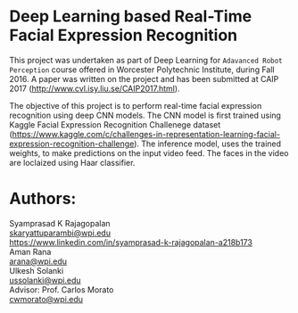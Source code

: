 # Deep Learning based Real-Time Facial Expression Recognition
This project was undertaken as part of Deep Learning for `Adavanced Robot Perception` course offered in Worcester Polytechnic Institute, during Fall 2016. A paper was written on the project and has been submitted at CAIP 2017 (http://www.cvl.isy.liu.se/CAIP2017.html).

The objective of this project is to perform real-time facial expression recognition using deep CNN models. The CNN model is first trained using Kaggle Facial Expression Recognition Challenege dataset (https://www.kaggle.com/c/challenges-in-representation-learning-facial-expression-recognition-challenge). The inference model, uses the trained weights, to make predictions on the input video feed. The faces in the video are loclaized using Haar classifier.

# Authors: 
Syamprasad K Rajagopalan  
skaryattuparambi@wpi.edu  
https://www.linkedin.com/in/syamprasad-k-rajagopalan-a218b173  
Aman Rana  
arana@wpi.edu  
Ulkesh Solanki  
ussolanki@wpi.edu  
Advisor: Prof. Carlos Morato  
cwmorato@wpi.edu  
